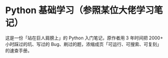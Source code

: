 # Python 基础学习（参照某位大佬学习笔记）

这是一份「站在巨人肩膀上」的 Python 入门笔记，原作者用 3 年时间把 2000+ 小时踩过的坑、写过的 Bug、刷过的题，浓缩成页「可运行、可搜索、可复刻」的速查手册。  
